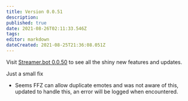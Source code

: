```yaml
---
title: Version 0.0.51
description:
published: true
date: 2021-08-26T02:11:33.546Z
tags:
editor: markdown
dateCreated: 2021-08-25T21:36:08.051Z
---
```


Visit [Streamer.bot 0.0.50](/Changelogs/Archives/Version-0050) to see all the shiny new features and updates.

Just a small fix

* Seems FFZ can allow duplicate emotes and was not aware of this, updated to handle this, an error will be logged when encountered.
